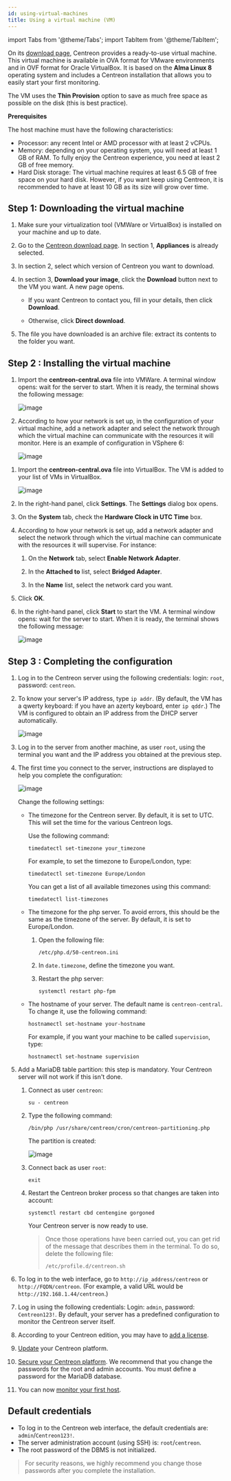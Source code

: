 ```yaml
---
id: using-virtual-machines
title: Using a virtual machine (VM)
---
```

import Tabs from '@theme/Tabs';
import TabItem from '@theme/TabItem';

On its [download page](https://download.centreon.com), Centreon provides a ready-to-use virtual machine. This virtual machine is available in OVA format for VMware environments and in OVF format for Oracle VirtualBox. It is based on the **Alma Linux 8** operating system and includes a Centreon installation that allows you to easily start your first monitoring.

The VM uses the **Thin Provision** option to save as much free space as possible on the disk (this is best practice).

**Prerequisites**

The host machine must have the following characteristics:

- Processor: any recent Intel or AMD processor with at least 2 vCPUs.
- Memory: depending on your operating system, you will need at least 1 GB of RAM. To fully enjoy the Centreon experience, you need at least 2 GB of free memory.
- Hard Disk storage: The virtual machine requires at least 6.5 GB of free space on your hard disk. However, if you want keep using Centreon, it is recommended to have at least 10 GB as its size will grow over time.

## Step 1: Downloading the virtual machine

1. Make sure your virtualization tool (VMWare or VirtualBox) is installed on your machine and up to date.

2. Go to the [Centreon download page](https://download.centreon.com). In section 1, **Appliances** is already selected.

3. In section 2, select which version of Centreon you want to download.

4. In section 3, **Download your image**, click the **Download** button next to the VM you want. A new page opens.

    - If you want Centreon to contact you, fill in your details, then click **Download**.

    - Otherwise, click **Direct download**.

5. The file you have downloaded is an archive file: extract its contents to the folder you want.

## Step 2 : Installing the virtual machine

<Tabs groupId="sync">
<TabItem value="VMware environment" label="VMware environment">

1. Import the **centreon-central.ova** file into VMWare. A terminal window opens: wait for the server to start. When it is ready, the terminal shows the following message:

    ![image](../../assets/installation/VMW1.png)

2. According to how your network is set up, in the configuration of your virtual machine, add a network adapter and select the network through which the virtual machine can communicate with the resources it will monitor. Here is an example of configuration in VSphere 6:

    ![image](../../assets/installation/VMW_network_adapter.png)

</TabItem>
<TabItem value="Oracle VirtualBox" label="Oracle VirtualBox">

1. Import the **centreon-central.ova** file into VirtualBox. The VM is added to your list of VMs in VirtualBox.

    ![image](../../assets/installation/VB2.png)

2. In the right-hand panel, click **Settings**. The **Settings** dialog box opens.

3. On the **System** tab, check the **Hardware Clock in UTC Time** box.

4. According to how your network is set up, add a network adapter and select the network through which the virtual machine can communicate with the resources it will supervise. For instance:

    1. On the **Network** tab, select **Enable Network Adapter**.

    2. In the **Attached to** list, select **Bridged Adapter**.

    3. In the **Name** list, select the network card you want.

5. Click **OK**.

6. In the right-hand panel, click **Start** to start the VM. A terminal window opens: wait for the server to start. When it is ready, the terminal shows the following message:

    ![image](../../assets/installation/terminal_ready.png)

</TabItem>
</Tabs>

## Step 3 : Completing the configuration

1. Log in to the Centreon server using the following credentials: login: `root`, password: `centreon`.

2. To know your server's IP address, type `ip addr`. (By default, the VM has a qwerty keyboard: if you have an azerty keyboard, enter `ip qddr`.) The VM is configured to obtain an IP address from the DHCP server automatically.

    ![image](../../assets/installation/ip_addr.png)

3. Log in to the server from another machine, as user `root`, using the terminal you want and the IP address you obtained at the previous step.

4. The first time you connect to the server, instructions are displayed to help you complete the configuration:

    ![image](../../assets/installation/terminal_centreon.png)

    Change the following settings:

    - The timezone for the Centreon server. By default, it is set to UTC. This will set the time for the various Centreon logs.

        Use the following command:

        ```shell
        timedatectl set-timezone your_timezone
        ```

        For example, to set the timezone to Europe/London, type:

        ```shell
        timedatectl set-timezone Europe/London
        ```

        You can get a list of all available timezones using this command:

        ```shell
        timedatectl list-timezones
        ```

    - The timezone for the php server. To avoid errors, this should be the same as the timezone of the server. By default, it is set to Europe/London.

        1. Open the following file:

            ```shell
            /etc/php.d/50-centreon.ini
            ```

        2. In `date.timezone`, define the timezone you want.

        3. Restart the php server:

            ```shell
            systemctl restart php-fpm
            ```

    - The hostname of your server. The default name is `centreon-central`. To change it, use the following command:

        ```shell
        hostnamectl set-hostname your-hostname
        ```

        For example, if you want your machine to be called `supervision`, type:

        ```shell
        hostnamectl set-hostname supervision
        ```

5. Add a MariaDB table partition: this step is mandatory. Your Centreon server will not work if this isn't done.

    1. Connect as user `centreon`:

        ```shell
        su - centreon
        ```

    2. Type the following command:

        ```shell
        /bin/php /usr/share/centreon/cron/centreon-partitioning.php
        ```

        The partition is created:

        ![image](../../assets/installation/partition_created.png)

    3. Connect back as user `root`:

        ```shell
        exit
        ```

    4. Restart the Centreon broker process so that changes are taken into account:

        ```shell
        systemctl restart cbd centengine gorgoned
        ```

        Your Centreon server is now ready to use.

        >Once those operations have been carried out, you can get rid of the message that describes them in the terminal. To do so, delete the following file:
        >
        >`/etc/profile.d/centreon.sh`

6. To log in to the web interface, go to `http://ip_address/centreon` or `http://FQDN/centreon`. (For example, a valid URL would be `http://192.168.1.44/centreon`.) 

7. Log in using the following credentials: Login: `admin`, password: `Centreon123!`. By default, your server has a predefined configuration to monitor the Centreon server itself.

8. According to your Centreon edition, you may have to [add a license](../../administration/licenses.md).

9. [Update](../../update/update-centreon-platform.md) your Centreon platform.

9. [Secure your Centreon platform](../../administration/secure-platform.md). We recommend that you change the passwords for the root and admin accounts. You must define a password for the MariaDB database.

10. You can now [monitor your first host](../../getting-started/first-supervision.md).


## Default credentials

- To log in to the Centreon web interface, the default credentials are: `admin`/`Centreon123!`.
- The server administration account (using SSH) is: `root`/`centreon`.
- The root password of the DBMS is not initialized.

> For security reasons, we highly recommend you change those passwords after you complete the installation.
